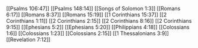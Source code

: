 [[Psalms 106:47]]
[[Psalms 148:14]]
[[Songs of Solomon 1:3]]
[[Romans 6:17]]
[[Romans 8:37]]
[[Romans 15:19]]
[[1 Corinthians 15:37]]
[[2 Corinthians 1:11]]
[[2 Corinthians 2:15]]
[[2 Corinthians 8:16]]
[[2 Corinthians 9:15]]
[[Ephesians 5:2]]
[[Ephesians 5:20]]
[[Philippians 4:18]]
[[Colossians 1:6]]
[[Colossians 1:23]]
[[Colossians 2:15]]
[[1 Thessalonians 3:9]]
[[Revelation 7:12]]

